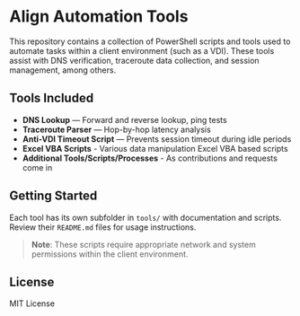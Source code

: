 # Align Automation Tools

This repository contains a collection of PowerShell scripts and tools used to automate tasks within a client environment (such as a VDI). These tools assist with DNS verification, traceroute data collection, and session management, among others.

## Tools Included

- **DNS Lookup** — Forward and reverse lookup, ping tests
- **Traceroute Parser** — Hop-by-hop latency analysis
- **Anti-VDI Timeout Script** — Prevents session timeout during idle periods
- **Excel VBA Scripts** - Various data manipulation Excel VBA based scripts
- **Additional Tools/Scripts/Processes** - As contributions and requests come in

## Getting Started

Each tool has its own subfolder in `tools/`  with documentation and scripts. Review their `README.md` files for usage instructions.

> **Note**: These scripts require appropriate network and system permissions within the client environment.

## License

MIT License
